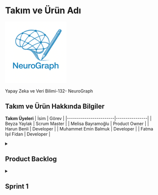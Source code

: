 # Takım ve Ürün Adı
![Logo](https://raw.githubusercontent.com/BBBeyza/YZTA_YapayZeka_Grup-132/main/images/logo.png)

Yapay Zeka ve Veri Bilimi-132- NeuroGraph

## Takım ve Ürün Hakkında Bilgiler

**Takım Üyeleri**
| İsim                   | Görev          |
|------------------------|----------------|
| Beyza Yaylak          | Scrum Master |
| Melisa Bayramoğlu          | Product Owner  |
| Harun Benli   | Developer      |
| Muhammet Emin Balmuk       | Developer      |
| Fatma Işıl Fidan       | Developer      |

<details>
<summary><h2>Product Backlog</h2></summary>
  <p align="center">
    <img src="images/1.png" alt="Product Backlog 1" width="600" />
    <br/>
    <img src="images/2.png" alt="Product Backlog 2" width="600" />
    <br/>
    <img src="images/3.png" alt="Product Backlog 3" width="600" />
    <br/>
    <img src="images/4.png" alt="Product Backlog 4" width="600" />
    <br/>
    <img src="images/5.png" alt="Product Backlog 5" width="600" />
    <br/>
    <img src="images/6.png" alt="Product Backlog 6" width="600" />
    <br/>
    <img src="images/7.png" alt="Product Backlog 7" width="600" />
    <br/>
    <img src="images/8.png" alt="Product Backlog 8" width="600" />
  </p>
</details>

<details>
  <summary><h2>Sprint 1</h2></summary>

---

<details>
  <summary><h3>Sprint 1 - App Screenshots</h3></summary>
</details>

<details>
  <summary><h3>Sprint 1 - Sprint Board Update Screenshots</h3></summary>
  <p align="center">
  <img src="images/sprint_board_update_ss_1.jpg" alt="Screenshoot 1" />
  </p>
</details>

- **Sprint Notes**:  
  İlk sprintte konu belirlendi. Herkesten bir konu istenildi ve bu konuda çalışmaların araştırılması istendi. Genel olarak iyi bir sprint süreci geçirdiğimizi düşünüyoruz. İş tempomuz olsa da zamanı iyi kullandığımızı düşünüyoruz.

- **Tahmin Edilen Puan ve Tamamlanan Puan**:  
  - Beklenen: 200 puan  
  - Tamamlanan: 200 puan 

- **Puan Tamamlama Mantığı**:  
  Ekibin iş yoğunluğu ve okul durumu olsa da görevler tamamlanmaya çalışıldı.

- **Daily Scrum**:  
  Ekip olarak yeni bir ürün fikri geliştirmek amacıyla işe koyulduk ve ilk adım olarak tüm ekip üyelerinin fikir üretip paylaşabileceği bir ortam oluşturduk.  
  Bu süreç için belirli bir zaman sınırı belirlendi ve Beyza Yaylak, Melisa Bayramoğlu, Harun Benli, Muhammet Emin Balmuk ve Fatma Işıl Fidan kendi fikirlerini ekip ile paylaştı.  

  Sunulan fikirler, sadece yaratıcılık açısından değil; aynı zamanda uygulanabilirlik, zaman yönetimi ve hedefe uygunluk bakımından detaylı şekilde değerlendirildi. Bu değerlendirmelere ek olarak, paydaşlarla yapılan toplantılarda da fikirlerin potansiyeli üzerine görüşler alındı.  
  Tüm değerlendirmeler sonucunda Melisa Bayramoğlu’nun fikrinin geliştirilmesine karar verildi.**  

  Fikir netleştikten sonra tasarım sürecine geçildi ve Beyza Yaylak ile Muhammet Emin Balmuk iki farklı logo tasarımı hazırladı. Yapılan değerlendirme sonucunda Emin’in tasarımı ekip tarafından seçildi ve ürün logosu olarak belirlendi.

  Bu kararın ardından proje için ilk sprint süreci başlatıldı ve ekip planlanan görevleri zamanında tamamladı.  
  Sprint boyunca ürünün temel yapısını oluşturan kodlama kısmına odaklanıldı. Özellikle giriş ekranı ve ana sayfa gibi temel kullanıcı arayüzleri tasarlanıp geliştirme aşamasına alındı.  
  Tüm ekip üyeleri ortak bir hedef doğrultusunda uyumlu bir şekilde çalıştı.

- **Product Backlog URL**:  
  _[(Link)](https://docs.google.com/spreadsheets/d/1Cv6z4U5Twf6dg4QvCqDg6eEn2MUoXFmWakvXuv8ObM0/edit?gid=0#gid=0)_

- **Sprint Review**:  
  Ürün değerlendirme sürecinde ekip olarak proje seçimi konusunda herhangi bir zorluk yaşanmadı. Fikirlerin netliği ve ekip içi uyum sayesinde karar süreci hızlı bir şekilde tamamlandı.  
  Melisa Bayramoğlu, projenin yapım aşamasında gösterdiği ekstra çaba ile projenin sürdürülebilirliğine büyük katkı sağladı.  

  Proje isminin Türkçe mi yoksa İngilizce mi olması gerektiği üzerine bir süre düşünülse de, sonunda daha evrensel bir etki yaratmak amacıyla İngilizce olmasına karar verildi.  

  Bu sprint sürecindeki en büyük zorluk ise projenin temelini oturtmak oldu. Teknik yapıların planlanması ve ekip üyelerinin görevlerine adapte olması beklenenden uzun sürdü. Özellikle ekipteki kişilerin iş ve okul yoğunluğu, proje başlangıcını geciktiren temel etkenlerden biri oldu.  
  Tüm bu aksaklıklara rağmen ekip uyumu ve kararlılığı sayesinde proje adım adım ilerlemeye devam etti.

- **Sprint Review Participants**:  
  - Beyza Yaylak  
  - Melisa Bayramoğlu  
  - Harun Benli  
  - Muhammet Emin Balmuk  
  - Fatma Işıl Fidan

- **Sprint Retrospective**:  
  **Neler iyi gitti?**
  - İkinci sprintte uygulamaya yoğunlaşılmasına karar verildi.  
  - Takım içi iletişim güçlüydü.  
  - Görevler zamanında tamamlandı.  
  - Planlama toplantısı verimli geçti.  
  - Kod gözden geçirme süreci etkiliydi.  

  **Neler iyileştirilmeli?**
  - Bazı görevlerin tanımı yeterince net değildi.  

  **Gelecek Sprint İçin Aksiyonlar**
  - Görev açıklamaları daha ayrıntılı yazılacak.

</details>



